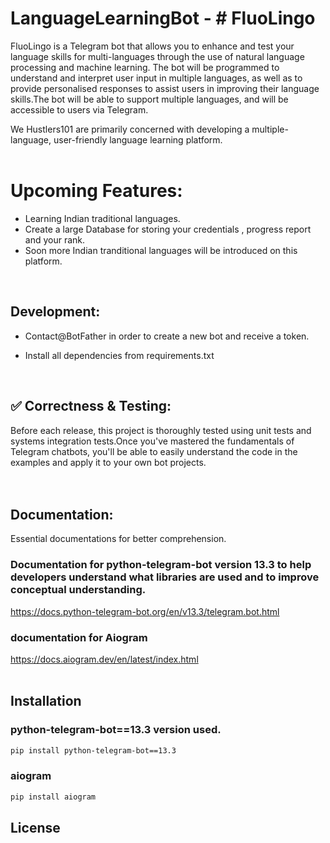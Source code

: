 # LanguageLearningBot - # FluoLingo
FluoLingo is a Telegram bot that allows you to enhance and test your language skills for multi-languages through the use of natural language processing and machine learning. The bot will be programmed to understand and interpret user input in multiple languages, as well as to provide personalised responses to assist users in improving their language skills.The bot will be able to support multiple languages, and will be accessible to users via Telegram.</br>

We Hustlers101 are primarily concerned with developing a multiple-language, user-friendly language learning platform.</br>
</br>

# Upcoming Features:
* Learning  Indian traditional languages.</br>
* Create a large Database for storing your credentials , progress report and your rank.</br>
* Soon more  Indian tranditional languages will be introduced on this platform.</br>
</br>
 








## Development:
* Contact@BotFather  in order to create a new bot and receive a token.</br>

* Install  all dependencies from requirements.txt</br>
</br>

## ✅ Correctness & Testing:
Before each release, this project is thoroughly tested using unit tests and systems integration tests.Once you've mastered the fundamentals of Telegram chatbots, you'll be able to easily understand the code in the examples and apply it to your own bot projects.</br>
</br>
</br>
## Documentation:
Essential documentations for better comprehension.<br>

### Documentation for python-telegram-bot version 13.3 to help developers understand what libraries are used and to improve conceptual understanding.</br>
https://docs.python-telegram-bot.org/en/v13.3/telegram.bot.html
</br>

### documentation for Aiogram

https://docs.aiogram.dev/en/latest/index.html
</br>
</br>
## Installation

### python-telegram-bot==13.3 version used.</br>
```bash
pip install python-telegram-bot==13.3
```
### aiogram 
```bash
pip install aiogram
```

 
 
## License





